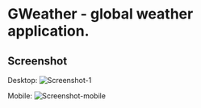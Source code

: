 # GWeather - global weather application.

## Screenshot

Desktop:
![Screenshot-1](https://github.com/MatyilaSango/gw/assets/60422984/8cee75e1-b9b2-490e-b04c-fdc068d9fd3b)

Mobile:
![Screenshot-mobile](https://github.com/MatyilaSango/gw/assets/60422984/b6977233-b7ed-49b1-8b47-ebb9a85e3f59)
